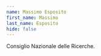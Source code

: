 ```yaml
---
name: Massimo Esposito
first_name: Massimo
last_name: Esposito
hide: false
---
```

Consiglio Nazionale delle Ricerche.
